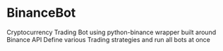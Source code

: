 # BinanceBot
Cryptocurrency Trading Bot using python-binance wrapper built around Binance API
Define various Trading strategies and run all bots at once
